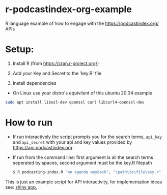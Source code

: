 # r-podcastindex-org-example
R language example of how to engage with the https://podcastindex.org/ APIs 

# Setup:

1. Install R (from https://cran.r-project.org/)

1. Add your Key and Secret to the 'key.R' file

1. Install dependencies 
  - On Linux use your distro's equivilent of this ubuntu 20.04 example
  ```bash
  sudo apt install libssl-dev openssl curl libcurl4-openssl-dev
  ```
  
# How to run
 - If run interactively the script prompts you for the search terms, `api_key` and `api_secret` with your api and key values provided by https://api.podcastindex.org. 

 - If run from the command line: first argument is all the search terms seperated by spaces, second argument must be the key.R filepath
    ```bash
    $ R podcasting-index.R "no agenda wayback", "\path\to\file\key.r"
    ```
    
 This is just an example script for API interactivity, for implementation ideas see: [shiny app.](https://shiny.rstudio.com/gallery/)
